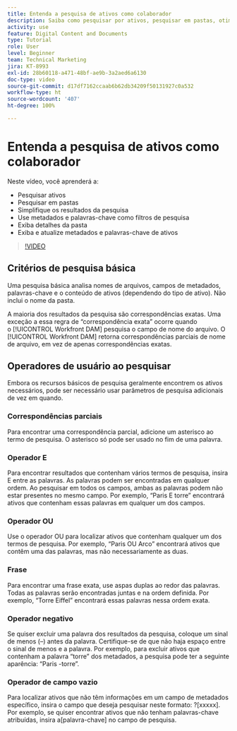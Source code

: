 ```yaml
---
title: Entenda a pesquisa de ativos como colaborador
description: Saiba como pesquisar por ativos, pesquisar em pastas, otimizar resultados de pesquisa, usar metadados e palavras-chave como filtros de pesquisa no [!UICONTROL Workfront DAM].
activity: use
feature: Digital Content and Documents
type: Tutorial
role: User
level: Beginner
team: Technical Marketing
jira: KT-8993
exl-id: 28b60118-a471-48bf-ae9b-3a2aed6a6130
doc-type: video
source-git-commit: d17df7162ccaab6b62db34209f50131927c0a532
workflow-type: ht
source-wordcount: '407'
ht-degree: 100%

---
```


# Entenda a pesquisa de ativos como colaborador

Neste vídeo, você aprenderá a:

* Pesquisar ativos
* Pesquisar em pastas
* Simplifique os resultados da pesquisa
* Use metadados e palavras-chave como filtros de pesquisa
* Exiba detalhes da pasta
* Exiba e atualize metadados e palavras-chave de ativos

>[!VIDEO](https://video.tv.adobe.com/v/335253/?quality=12&learn=on&enablevpops)

## Critérios de pesquisa básica

Uma pesquisa básica analisa nomes de arquivos, campos de metadados, palavras-chave e o conteúdo de ativos (dependendo do tipo de ativo). Não inclui o nome da pasta.

A maioria dos resultados da pesquisa são correspondências exatas. Uma exceção a essa regra de “correspondência exata” ocorre quando o [!UICONTROL Workfront DAM] pesquisa o campo de nome do arquivo. O [!UICONTROL Workfront DAM] retorna correspondências parciais de nome de arquivo, em vez de apenas correspondências exatas.

## Operadores de usuário ao pesquisar

Embora os recursos básicos de pesquisa geralmente encontrem os ativos necessários, pode ser necessário usar parâmetros de pesquisa adicionais de vez em quando.

### Correspondências parciais

Para encontrar uma correspondência parcial, adicione um asterisco ao termo de pesquisa. O asterisco só pode ser usado no fim de uma palavra.

### Operador E

Para encontrar resultados que contenham vários termos de pesquisa, insira E entre as palavras. As palavras podem ser encontradas em qualquer ordem. Ao pesquisar em todos os campos, ambas as palavras podem não estar presentes no mesmo campo. Por exemplo, “Paris E torre” encontrará ativos que contenham essas palavras em qualquer um dos campos.

### Operador OU

Use o operador OU para localizar ativos que contenham qualquer um dos termos de pesquisa. Por exemplo, “Paris OU Arco” encontrará ativos que contêm uma das palavras, mas não necessariamente as duas.

### Frase

Para encontrar uma frase exata, use aspas duplas ao redor das palavras. Todas as palavras serão encontradas juntas e na ordem definida. Por exemplo, “Torre Eiffel” encontrará essas palavras nessa ordem exata.

### Operador negativo

Se quiser excluir uma palavra dos resultados da pesquisa, coloque um sinal de menos (–) antes da palavra. Certifique-se de que não haja espaço entre o sinal de menos e a palavra. Por exemplo, para excluir ativos que contenham a palavra “torre” dos metadados, a pesquisa pode ter a seguinte aparência: “Paris -torre”.

### Operador de campo vazio

Para localizar ativos que não têm informações em um campo de metadados específico, insira o campo que deseja pesquisar neste formato: ?[xxxxx]. Por exemplo, se quiser encontrar ativos que não tenham palavras-chave atribuídas, insira a[palavra-chave] no campo de pesquisa.
